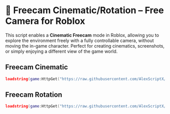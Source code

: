 # 🎥 Freecam Cinematic/Rotation – Free Camera for Roblox

This script enables a **Cinematic Freecam** mode in Roblox, allowing you to explore the environment freely with a fully controllable camera, without moving the in-game character. Perfect for creating cinematics, screenshots, or simply enjoying a different view of the game world.

## Freecam Cinematic

```lua
loadstring(game:HttpGet("https://raw.githubusercontent.com/AlexScriptX/Freecam-Rotation-and-Cinematic-Script/refs/heads/main/Freecam%20Cinematic%20by%20AlexScriptX.lua"))()
```

## Freecam Rotation

```lua
loadstring(game:HttpGet("https://raw.githubusercontent.com/AlexScriptX/Freecam-Rotation-and-Cinematic-Script/refs/heads/main/Freecam%20Rotation%20by%20AlexScriptX.lua"))()
```
